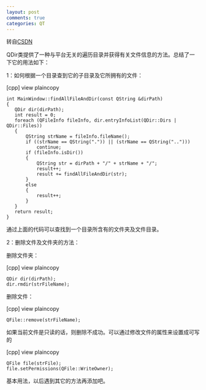```yaml
---
layout: post
comments: true
categories: QT
---
```


转自[CSDN](http://blog.csdn.net/hpjx1987/article/details/10294951)

QDir类提供了一种与平台无关的遍历目录并获得有关文件信息的方法。总结了一下它的用法如下：

 1：如何根据一个目录查到它的子目录及它所拥有的文件：

[cpp] view plaincopy

    int MainWindow::findAllFileAndDir(const QString &dirPath)  
    {  
       QDir dir(dirPath);  
       int result = 0;  
       foreach (QFileInfo fileInfo, dir.entryInfoList(QDir::Dirs | QDir::Files))  
       {  
           QString strName = fileInfo.fileName();  
           if ((strName == QString(".")) || (strName == QString("..")))  
               continue;  
           if (fileInfo.isDir())  
           {  
               QString str = dirPath + "/" + strName + "/";  
               result++;  
               result += findAllFileAndDir(str);  
           }  
           else  
           {  
               result++;  
           }  
       }
       return result;  
    }  
通过上面的代码可以查找到一个目录所含有的文件夹及文件目录。

2：删除文件及文件夹的方法：

删除文件夹：

[cpp] view plaincopy  

    QDir dir(dirPath);  
    dir.rmdir(strFileName);  

删除文件：

[cpp] view plaincopy

    QFile::remove(strFileName);

如果当前文件是只读的话，则删除不成功。可以通过修改文件的属性来设置成可写的

[cpp] view plaincopy

    QFile file(strFile);  
    file.setPermissions(QFile::WriteOwner);

基本用法，以后遇到其它的方法再添加吧。
